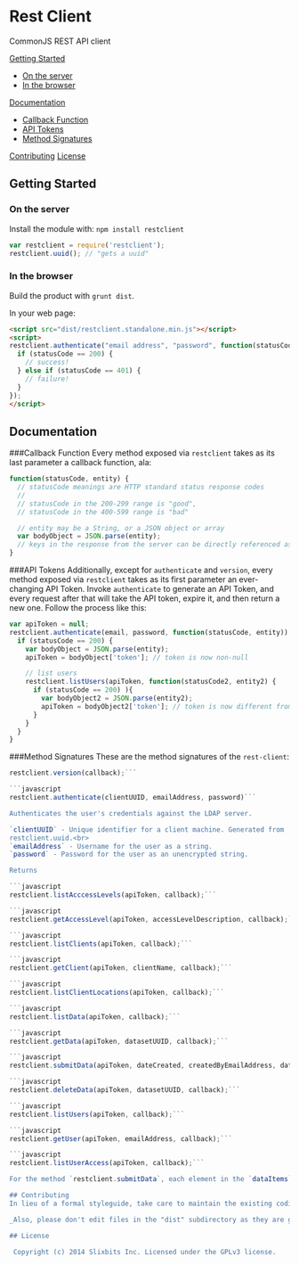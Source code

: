 # Rest Client

CommonJS REST API client

[Getting Started](#getting-started)
* [On the server](#on-the-server)
* [In the browser](#in-the-browser)

[Documentation](#documentation)
* [Callback Function](#callback-function)
* [API Tokens](#api-tokens)
* [Method Signatures](#method-signatures)

[Contributing](#contributing)
[License](#license)

## Getting Started
### On the server
Install the module with: `npm install restclient`

```javascript
var restclient = require('restclient');
restclient.uuid(); // "gets a uuid"
```

### In the browser
Build the product with `grunt dist`.

[min]: `restclient.standalone.min.js`
[max]: `restclient.standalone.js`

In your web page:

```html
<script src="dist/restclient.standalone.min.js"></script>
<script>
restclient.authenticate("email address", "password", function(statusCode, entity) {
  if (statusCode == 200) {
    // success!
  } else if (statusCode == 401) {
    // failure!
  }
});
</script>
```


## Documentation
###Callback Function
Every method exposed via `restclient` takes as its last parameter a callback function, ala:
```javascript
function(statusCode, entity) {
  // statusCode meanings are HTTP standard status response codes
  //
  // statusCode in the 200-299 range is "good",
  // statusCode in the 400-599 range is "bad"

  // entity may be a String, or a JSON object or array
  var bodyObject = JSON.parse(entity);
  // keys in the response from the server can be directly referenced as properties of bodyObject
}
```

###API Tokens
Additionally, except for `authenticate` and `version`, every method exposed via `restclient` takes as its first parameter an ever-changing API Token. Invoke `authenticate` to generate an API Token, and every request after that will take the API token, expire it, and then return a new one. Follow the process like this:
```javascript
var apiToken = null;
restclient.authenticate(email, password, function(statusCode, entity)) {
  if (statusCode == 200) {
    var bodyObject = JSON.parse(entity);
    apiToken = bodyObject['token']; // token is now non-null

    // list users
    restclient.listUsers(apiToken, function(statusCode2, entity2) {
      if (statusCode == 200) ){
        var bodyObject2 = JSON.parse(entity2);
        apiToken = bodyObject2['token']; // token is now different from last request
      }
    }
  }
}
```

###Method Signatures
These are the method signatures of the `rest-client`:

```javascript
restclient.version(callback);```

```javascript
restclient.authenticate(clientUUID, emailAddress, password)```

Authenticates the user's credentials against the LDAP server.

`clientUUID` - Unique identifier for a client machine. Generated from
restclient.uuid.<br>
`emailAddress` - Username for the user as a string.
`password` - Password for the user as an unencrypted string.

Returns

```javascript
restclient.listAcccessLevels(apiToken, callback);```

```javascript
restclient.getAccessLevel(apiToken, accessLevelDescription, callback);```

```javascript
restclient.listClients(apiToken, callback);```

```javascript
restclient.getClient(apiToken, clientName, callback);```

```javascript
restclient.listClientLocations(apiToken, callback);```

```javascript
restclient.listData(apiToken, callback);```

```javascript
restclient.getData(apiToken, datasetUUID, callback);```

```javascript
restclient.submitData(apiToken, dateCreated, createdByEmailAddress, dataItems, callback);```

```javascript
restclient.deleteData(apiToken, datasetUUID, callback);```

```javascript
restclient.listUsers(apiToken, callback);```

```javascript
restclient.getUser(apiToken, emailAddress, callback);```

```javascript
restclient.listUserAccess(apiToken, callback);```

For the method `restclient.submitData`, each element in the `dataItems` array must be an instance of either `restclient.Attachment` or `restclient.PrimitiveData`. UUIDs which are UUID type-4 compliant can be generated using the helper method `restclient.uuid()`.

## Contributing
In lieu of a formal styleguide, take care to maintain the existing coding style. Add unit tests for any new or changed functionality. Lint and test your code using [Grunt](http://gruntjs.com/).

_Also, please don't edit files in the "dist" subdirectory as they are generated via Grunt. You'll find source code in the "lib" subdirectory!_

## License

 Copyright (c) 2014 Slixbits Inc. Licensed under the GPLv3 license.
